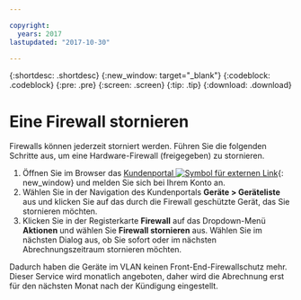```yaml
---

copyright:
  years: 2017
lastupdated: "2017-10-30"

---
```


{:shortdesc: .shortdesc}
{:new_window: target="_blank"}
{:codeblock: .codeblock}
{:pre: .pre}
{:screen: .screen}
{:tip: .tip}
{:download: .download}

# Eine Firewall stornieren

Firewalls können jederzeit storniert werden. Führen Sie die folgenden Schritte aus, um eine Hardware-Firewall (freigegeben) zu stornieren. 

1. Öffnen Sie im Browser das [Kundenportal ![Symbol für externen Link](../../icons/launch-glyph.svg "Symbol für externen Link")](https://control.softlayer.com/){: new_window} und melden Sie sich bei Ihrem Konto an.
2. Wählen Sie in der Navigation des Kundenportals **Geräte > Geräteliste** aus und klicken Sie auf das durch die Firewall geschützte Gerät, das Sie stornieren möchten.
3.  Klicken Sie in der Registerkarte **Firewall** auf das Dropdown-Menü **Aktionen** und wählen Sie **Firewall stornieren** aus. Wählen Sie im nächsten Dialog aus, ob Sie sofort oder im nächsten Abrechnungszeitraum stornieren möchten. 

Dadurch haben die Geräte im VLAN keinen Front-End-Firewallschutz mehr. Dieser Service wird monatlich angeboten, daher wird die Abrechnung erst für den nächsten Monat nach der Kündigung eingestellt.
